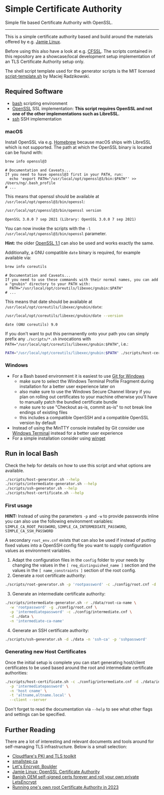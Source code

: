 # Simple Certificate Authority

Simple file based Certificate Authority with OpenSSL.

---

This is a simple certificate authority based and build around the materials offered by e.g. [Jamie Linux](https://jamielinux.com/docs/openssl-certificate-authority/index.html).

Before using this also have a look at e.g. [CFSSL](https://github.com/cloudflare/cfssl). The scripts contained in this
repository are a showcase/local development setup implementation of an TLS Certificate Authority setup only.

The shell script template used for the generator scripts is the MIT licensed [script-template.sh](https://gist.github.com/m-radzikowski/53e0b39e9a59a1518990e76c2bff8038)
by Maciej Radzikowski.

## Required Software

- [bash](https://www.gnu.org/software/bash/) scripting environment
- [OpenSSL](https://www.openssl.org) SSL implementation: **This script requires OpenSSL and not one of the other
  implementations such as LibreSSL.**
- [ssh](https://www.openssh.com) SSH implementation

### macOS

Install OpenSSL via e.g. [Homebrew](https://formulae.brew.sh/formula/openssl@3) because macOS ships with LibreSSL which
is not supported. The path at which the OpenSSL binary is located can be found with:

```bash
brew info openssl@3
```

```output
# Documentation and Caveats...
If you need to have openssl@3 first in your PATH, run:
  echo 'export PATH="/usr/local/opt/openssl@3/bin:$PATH"' >> /Users/ng/.bash_profile
# ...
```

This means that openssl should be available at `/usr/local/opt/openssl@3/bin/openssl`:

```bash
/usr/local/opt/openssl@3/bin/openssl version
```

```output
OpenSSL 3.0.0 7 sep 2021 (Library: OpenSSL 3.0.0 7 sep 2021)
```

You can now invoke the scripts with the `-l /usr/local/opt/openssl@3/bin/openssl` parameter.

**Hint:** the older [OpenSSL 1.1](https://formulae.brew.sh/formula/openssl@1.1) can also be used and works exactly the
same.

Additionally, a GNU compatible `date` binary is required, for example available via:

```bash
brew info coreutils
```

```output
# Documentation and Caveats...
If you need to use these commands with their normal names, you can add a "gnubin" directory to your PATH with:
  PATH="/usr/local/opt/coreutils/libexec/gnubin:$PATH"
# ...
```

This means that date should be available at `/usr/local/opt/coreutils/libexec/gnubin/date`:

```bash
/usr/local/opt/coreutils/libexec/gnubin/date --version
```

```output
date (GNU coreutils) 9.0
```

If you don't want to put this permanently onto your path you can simply prefix any `./scripts/*.sh` invocations with
`PATH="/usr/local/opt/coreutils/libexec/gnubin:$PATH"`, i.e.:

```bash
PATH="/usr/local/opt/coreutils/libexec/gnubin:$PATH" ./scripts/host-certificate.sh
```

### Windows

- For a Bash based environment it is easiest to use [Git for Windows](https://gitforwindows.org)
  - make sure to select the Windows Terminal Profile Fragment during installation for a better user experience later
    on
  - also make sure to use the Windows Secure Channel library if you plan on rolling out certificates to your machine
    otherwise you'll have to manually patch the bundled certificate bundle
  - make sure to use "Checkout as-is, commit as-is" to not break line endings of existing files
  - this includes a compatible OpenSSH and a compatible OpenSSL version by default
- Instead of using the MinTTY console installed by Git consider use [Windows Terminal](https://github.com/microsoft/terminal)
  instead for a better user experience
- For a simple installation consider using [winget](https://learn.microsoft.com/en-us/windows/package-manager/winget/)

## Run in local Bash

Check the help for details on how to use this script and what options are available.

```bash
./scripts/host-generator.sh --help
./scripts/intermediate-generator.sh --help
./scripts/ssh-generator.sh --help
./scripts/host-certificate.sh --help
```

### First usage

**HINT:** Instead of using the parameters `-p` and `-w` to provide passwords inline you can also use the following
environment variables: `SIMPLE_CA_ROOT_PASSWORD`, `SIMPLE_CA_INTERMEDIATE_PASSWORD`, `SIMPLE_CA_SSH_PASSWORD`

A secondary `root_env.cnf` exists that can also be used if instead of putting fixed values into a OpenSSH config file
you want to supply configuration values as environment variables.

<!-- markdownlint-disable MD029 -->
1. Adapt the configuration files in the `config` folder to your needs by changing the values in
  the `[ req_distinguished_name ]` section and the values in the `[ name_constraints ]` section of the root config.
2. Generate a root certificate authority:

  ```bash
  ./scripts/root-generator.sh -p 'rootpassword' -c ./config/root.cnf -d ./data -n 'root-ca-name'
  ```

3. Generate an intermediate certificate authority:

  ```bash
  ./scripts/intermediate-generator.sh -r ./data/root-ca-name \
    -w 'rootpassword' -g ./config/root.cnf \
    -p 'intermediatepassword' -c ./config/intermediate.cnf \
    -d ./data \
    -n 'intermediate-ca-name'
  ```

4. Generate an SSH certificate authority:

  ```bash
  ./scripts/ssh-generator.sh -d ./data -n 'ssh-ca' -p 'sshpassword'
  ```
<!-- markdownlint-enable MD029 -->

### Generating new Host Certificates

Once the initial setup is complete you can start generating host/client certificates to be used based around the root
and intermediate certificate authorities:

```bash
./scripts/host-certificate.sh -c ./config/intermediate.cnf -d ./data/intermediate-ca-name \
  -p 'intermediatepassword' \
  -n 'host cname' \
  -t 'altname,altname.local' \
  --client --server
```

Don't forget to read the documentation via `--help` to see what other flags and settings can be specified.

## Further Reading

There are a lot of interesting and relevant documents and tools around for self-managing TLS infrastructure. Below is a
small selection:

- [Cloudflare's PKI and TLS toolkit](https://github.com/cloudflare/cfssl)
- [smallstep ca](https://smallstep.com/docs/step-ca/)
- [Let's Encrypt: Boulder](https://github.com/letsencrypt/boulder)
- [Jamie Linux: OpenSSL Certificate Authority](https://jamielinux.com/docs/openssl-certificate-authority/index.html)
- [Banish OEM self-signed certs forever and roll your own private LetsEncrypt](https://arstechnica.com/information-technology/2024/03/banish-oem-self-signed-certs-forever-and-roll-your-own-private-letsencrypt/)
- [Running one's own root Certificate Authority in 2023](https://wejn.org/2023/09/running-ones-own-root-certificate-authority-in-2023/)
